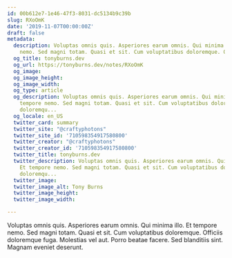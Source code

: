 ```yaml
---
id: 00b612e7-1e46-47f3-8031-dc5134b9c39b
slug: RXoOmK
date: '2019-11-07T00:00:00Z'
draft: false
metadata:
  description: Voluptas omnis quis. Asperiores earum omnis. Qui minima illo. Et tempore
    nemo. Sed magni totam. Quasi et sit. Cum voluptatibus doloremque. Officiis doloremqu...
  og_title: tonyburns.dev
  og_url: https://tonyburns.dev/notes/RXoOmK
  og_image: 
  og_image_height: 
  og_image_width: 
  og_type: article
  og_description: Voluptas omnis quis. Asperiores earum omnis. Qui minima illo. Et
    tempore nemo. Sed magni totam. Quasi et sit. Cum voluptatibus doloremque. Officiis
    doloremqu...
  og_locale: en_US
  twitter_card: summary
  twitter_site: "@craftyphotons"
  twitter_site_id: '710598354917580800'
  twitter_creator: "@craftyphotons"
  twitter_creator_id: '710598354917580800'
  twitter_title: tonyburns.dev
  twitter_description: Voluptas omnis quis. Asperiores earum omnis. Qui minima illo.
    Et tempore nemo. Sed magni totam. Quasi et sit. Cum voluptatibus doloremque. Officiis
    doloremqu...
  twitter_image: 
  twitter_image_alt: Tony Burns
  twitter_image_height: 
  twitter_image_width: 

---
```


Voluptas omnis quis. Asperiores earum omnis. Qui minima illo. Et tempore nemo. Sed magni totam. Quasi et sit. Cum voluptatibus doloremque. Officiis doloremque fuga. Molestias vel aut. Porro beatae facere. Sed blanditiis sint. Magnam eveniet deserunt.
